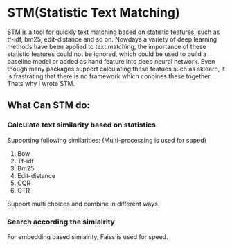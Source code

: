 # STM(Statistic Text Matching)

STM is a tool for quickly text matching based on statistic features, such as tf-idf, bm25, edit-distance and so on. Nowdays a variety of deep learning methods have been applied to text matching, the importance of these statistic features could not be ignored, which could be used to build a baseline model or added as hand feature into deep neural network. Even though many packages support calculating these featues such as sklearn, it is frastrating that there is no framework which conbines these together. Thats why I wrote STM.

## What Can STM do:
### Calculate text similarity based on statistics
Supporting following similarities: (Multi-processing is used for spped)
1. Bow
2. Tf-idf
3. Bm25
4. Edit-distance
5. CQR
6. CTR

Support multi choices and combine in different ways.

### Search according the simialrity
For embedding based simialrity, Faiss is used for speed.